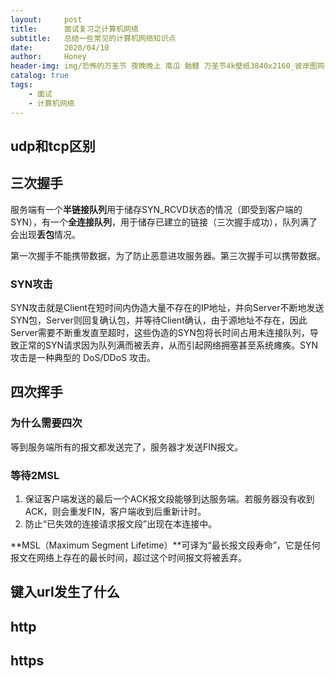 ```yaml
---
layout:     post
title:      面试复习之计算机网络
subtitle:   总结一些常见的计算机网络知识点
date:       2020/04/10
author:     Honey				
header-img: img/恐怖的万圣节 夜晚晚上 南瓜 骷髅 万圣节4k壁纸3840x2160_彼岸图网.jpg
catalog: true 						
tags:
    - 面试
    - 计算机网络
---
```


## udp和tcp区别

## 三次握手

服务端有一个**半链接队列**用于储存SYN_RCVD状态的情况（即受到客户端的SYN），有一个**全连接队列**，用于储存已建立的链接（三次握手成功），队列满了会出现**丢包**情况。

第一次握手不能携带数据，为了防止恶意进攻服务器。第三次握手可以携带数据。

### SYN攻击

SYN攻击就是Client在短时间内伪造大量不存在的IP地址，并向Server不断地发送SYN包，Server则回复确认包，并等待Client确认，由于源地址不存在，因此Server需要不断重发直至超时，这些伪造的SYN包将长时间占用未连接队列，导致正常的SYN请求因为队列满而被丢弃，从而引起网络拥塞甚至系统瘫痪。SYN 攻击是一种典型的 DoS/DDoS 攻击。

## 四次挥手

### 为什么需要四次

等到服务端所有的报文都发送完了，服务器才发送FIN报文。

### 等待2MSL

1. 保证客户端发送的最后一个ACK报文段能够到达服务端。若服务器没有收到ACK，则会重发FIN，客户端收到后重新计时。
2. 防止“已失效的连接请求报文段”出现在本连接中。

**MSL（Maximum Segment Lifetime）**可译为“最长报文段寿命”，它是任何报文在网络上存在的最长时间，超过这个时间报文将被丢弃。

## 键入url发生了什么

## http

## https
